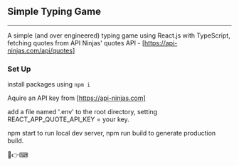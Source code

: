 ## Simple Typing Game 
---
A simple (and over engineered) typing game using React.js with TypeScript, fetching quotes from API Ninjas' quotes API - [https://api-ninjas.com/api/quotes]


### Set Up
install packages using `npm i`

Aquire an API key from [https://api-ninjas.com]

add a file named '.env' to the root directory, setting REACT_APP_QUOTE_API_KEY = your key. 

npm start to run local dev server, npm run build to generate production build. 

🤠👉⌨